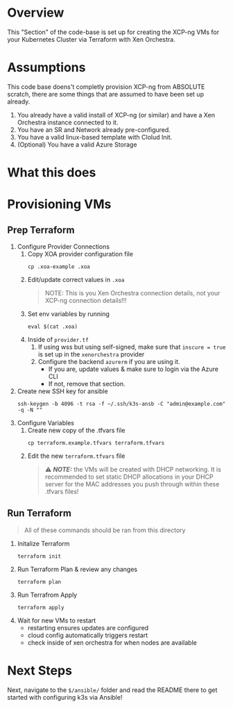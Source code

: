 # Overview

This "Section" of the code-base is set up for creating the XCP-ng VMs for your Kubernetes Cluster via Terraform with Xen Orchestra.

# Assumptions

This code base doens't completly provision XCP-ng from ABSOLUTE scratch, there are some things that are assumed to have been set up already.

1. You already have a valid install of XCP-ng (or similar) and have a Xen Orchestra instance connected to it.
1. You have an SR and Network already pre-configured.
1. You have a valid linux-based template with Clolud Init.
1. (Optional) You have a valid Azure Storage 

# What this does


# Provisioning VMs

## Prep Terraform

1. Configure Provider Connections
    1. Copy XOA provider configuration file
        ```
        cp .xoa-example .xoa
        ```
    1. Edit/update correct values in `.xoa`
        >NOTE: This is you Xen Orchestra connection details, not your XCP-ng connection details!!!
    1. Set env variables by running
        ```
        eval $(cat .xoa)
        ```
    1. Inside of `provider.tf`
        1. If using wss but using self-signed, make sure that `inscure = true` is set up in the `xenorchestra` provider
        1. Configure the backend `azurerm` if you are using it.
            - If you are, update values & make sure to login via the Azure CLI
            - If not, remove that section.
1. Create new SSH key for ansible
    ```
    ssh-keygen -b 4096 -t rsa -f ~/.ssh/k3s-ansb -C "admin@example.com" -q -N ""
    ```
1. Configure Variables
    1. Create new copy of the .tfvars file
        ```
        cp terraform.example.tfvars terraform.tfvars
        ```
    1. Edit the new `terraform.tfvars` file
        > ⚠️ _**NOTE:**_ the VMs will be created with DHCP networking. It is recommended to set static DHCP allocations in your DHCP server for the MAC addresses you push through within these .tfvars files!
## Run Terraform

>All of these commands should be ran from this directory

1. Initalize Terraform
    ```
    terraform init
    ```
1. Run Terraform Plan & review any changes
    ```
    terraform plan
    ```
1. Run Terrafrom Apply
    ```
    terraform apply
    ```
1. Wait for new VMs to restart
    - restarting ensures updates are configured
    - cloud config automatically triggers restart
    - check inside of xen orchestra for when nodes are available

# Next Steps

Next, navigate to the `$/ansible/` folder and read the README there to get started with configuring k3s via Ansible!
